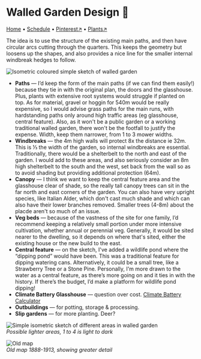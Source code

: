 # Walled Garden Design 💖

[Home](https://notes.grwd.uk/walled) • [Schedule](https://notes.grwd.uk/walled/schedule) • [Pinterest↗](https://pinterest.co.uk/NatureWorksGarden/walled/) • [Plants↗](https://bit.ly/walled-plants)

The idea is to use the structure of the existing main paths, and then have circular arcs cutting through the quarters. This keeps the geometry but loosens up the shapes, and also provides a nice line for the smaller internal windbreak hedges to follow.

![Isometric coloured simple sketch of walled garden](https://res.cloudinary.com/growdigital/image/upload/w_480/v1645565717/walled/isometric-walled-pond-colored.png)

* **Paths** — I’d keep the form of the main paths (if we can find them easily!) because they tie in with the original plan, the doors and the glasshouse. Plus, plants with extensive root systems would struggle if planted on top. As for material, gravel or hoggin for 540m would be really expensive, so I would advise grass paths for the main runs, with hardstanding paths only around high traffic areas (eg glasshouse, central feature). Also, as it won't be a public garden or a working traditional walled garden, there won't be the footfall to justify the expense. Width, keep them narrower, from 1 to 3 mower widths.
* **Windbreaks** — the 4m high walls will protect 8x the distance ie 32m. This is ⅓ the width of the garden, so internal windbreaks are essential. Traditionally, there would be a shelterbelt to the north and east of the garden. I would add to these areas, and also seriously consider an 8m high shelterbelt to the south and the west, set back from the wall so as to avoid shading but providing additional protection (64m). 
* **Canopy** — I think we want to keep the central feature area and the glasshouse clear of shade, so the really tall canopy trees can sit in the far north and east corners of the garden. You can also have very upright species, like Italian Alder, which don't cast much shade and which can also have their lower branches removed. Smaller trees (4-8m) about the placde aren't so much of an issue.
* **Veg beds** — because of the vastness of the site for one family, I’d recommend keeping a relatively small portion under more intensive cultivation, whether annual or perennial veg. Generally, it would be sited nearer to the dwelling, so it depends on where that's sited, either the existing house or the new build to the east.
* **Central feature** — on the sketch, I've added a wildlife pond where the “dipping pond” would have been. This was a traditional feature for dipping watering cans. Alternatively, it could be a small tree, like a Strawberry Tree or a Stone Pine. Personally, I'm more drawn to the water as a central feature, as there’s more going on and it ties in with the history. If there’s the budget, I’d make a platform for wildlife pond dipping!
* **Climate Battery Glasshouse** — question over cost. [Climate Battery Calculator](http://www.ecosystems-design.com/climate-battery-calculator.html)
* **Outbuildings** — for potting, storage & processing.
* **Slip gardens** — for more planting. Deer?

![Simple isometric sketch of different areas in walled garden](https://res.cloudinary.com/growdigital/image/upload/w_480/v1645648085/walled/isometric-light-areas.png)  
_Possible lighter areas, 1 to 4 is light to dark_

![Old map](https://res.cloudinary.com/growdigital/image/upload/w_420/v1645568741/walled/map-1888-1913.jpg)  
_Old map 1888-1913, showing greater detail_
